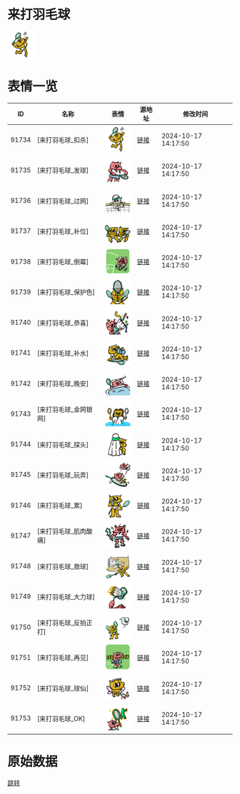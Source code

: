 # 来打羽毛球

<img src="./cover.png" height="60" alt="cover" />

# 表情一览

|ID|名称|表情|源地址|修改时间|
|----|----|----|----|----|
|91734|[来打羽毛球_扣杀]|<img src="./pic/091734_%5B来打羽毛球_扣杀%5D.png" height="60" alt="扣杀"/>|[链接](https://i0.hdslb.com/bfs/garb/29d1a67cd6652f1a18e144daaccf0a7deec41e83.png)|2024-10-17 14:17:50|
|91735|[来打羽毛球_发球]|<img src="./pic/091735_%5B来打羽毛球_发球%5D.png" height="60" alt="发球"/>|[链接](https://i0.hdslb.com/bfs/garb/254017ed3b106096ad617d3a38f08738d68fec0f.png)|2024-10-17 14:17:50|
|91736|[来打羽毛球_过网]|<img src="./pic/091736_%5B来打羽毛球_过网%5D.png" height="60" alt="过网"/>|[链接](https://i0.hdslb.com/bfs/garb/af0e3298919a7a34ca1548be7e1bf25faf57cd66.png)|2024-10-17 14:17:50|
|91737|[来打羽毛球_补位]|<img src="./pic/091737_%5B来打羽毛球_补位%5D.png" height="60" alt="补位"/>|[链接](https://i0.hdslb.com/bfs/garb/d903fd0852c4c0ac4621d3cb53c5fbc9d1eebc18.png)|2024-10-17 14:17:50|
|91738|[来打羽毛球_倒霉]|<img src="./pic/091738_%5B来打羽毛球_倒霉%5D.png" height="60" alt="倒霉"/>|[链接](https://i0.hdslb.com/bfs/garb/7f931f5719e73b8899904b909c1efa412f53378b.png)|2024-10-17 14:17:50|
|91739|[来打羽毛球_保护色]|<img src="./pic/091739_%5B来打羽毛球_保护色%5D.png" height="60" alt="保护色"/>|[链接](https://i0.hdslb.com/bfs/garb/4408a131d2e099b66c5ed996be916a22c21eb0aa.png)|2024-10-17 14:17:50|
|91740|[来打羽毛球_恭喜]|<img src="./pic/091740_%5B来打羽毛球_恭喜%5D.png" height="60" alt="恭喜"/>|[链接](https://i0.hdslb.com/bfs/garb/f2c631820aeb9fc64d9c0fa7d24fb3f5f7bfbfbe.png)|2024-10-17 14:17:50|
|91741|[来打羽毛球_补水]|<img src="./pic/091741_%5B来打羽毛球_补水%5D.png" height="60" alt="补水"/>|[链接](https://i0.hdslb.com/bfs/garb/ed3379c11bfc3e8c558aeef18039dc4e19f44045.png)|2024-10-17 14:17:50|
|91742|[来打羽毛球_晚安]|<img src="./pic/091742_%5B来打羽毛球_晚安%5D.png" height="60" alt="晚安"/>|[链接](https://i0.hdslb.com/bfs/garb/243b3e317de2ee16d26104e1dfb3000b83405098.png)|2024-10-17 14:17:50|
|91743|[来打羽毛球_金网银网]|<img src="./pic/091743_%5B来打羽毛球_金网银网%5D.png" height="60" alt="金网银网"/>|[链接](https://i0.hdslb.com/bfs/garb/21bbf3d77fa4601f2c29c944dcddf137064cbfe1.png)|2024-10-17 14:17:50|
|91744|[来打羽毛球_探头]|<img src="./pic/091744_%5B来打羽毛球_探头%5D.png" height="60" alt="探头"/>|[链接](https://i0.hdslb.com/bfs/garb/e243b37342663ab988e50711af21140d493cec20.png)|2024-10-17 14:17:50|
|91745|[来打羽毛球_玩弄]|<img src="./pic/091745_%5B来打羽毛球_玩弄%5D.png" height="60" alt="玩弄"/>|[链接](https://i0.hdslb.com/bfs/garb/94025fdc8bc10bf72d7b5a24b84f6cf09fecedb2.png)|2024-10-17 14:17:50|
|91746|[来打羽毛球_累]|<img src="./pic/091746_%5B来打羽毛球_累%5D.png" height="60" alt="累"/>|[链接](https://i0.hdslb.com/bfs/garb/239e053ccfef4104a9a530fb63f68ff19d368912.png)|2024-10-17 14:17:50|
|91747|[来打羽毛球_肌肉酸痛]|<img src="./pic/091747_%5B来打羽毛球_肌肉酸痛%5D.png" height="60" alt="肌肉酸痛"/>|[链接](https://i0.hdslb.com/bfs/garb/e470d0ffb771b5aa1f07fa61562d06f6b24004ff.png)|2024-10-17 14:17:50|
|91748|[来打羽毛球_救球]|<img src="./pic/091748_%5B来打羽毛球_救球%5D.png" height="60" alt="救球"/>|[链接](https://i0.hdslb.com/bfs/garb/0ef359b9ec8fac2c5fffd66a19c277261d70c9f6.png)|2024-10-17 14:17:50|
|91749|[来打羽毛球_大力球]|<img src="./pic/091749_%5B来打羽毛球_大力球%5D.png" height="60" alt="大力球"/>|[链接](https://i0.hdslb.com/bfs/garb/8f3687247f6e6826d71c47917cb40bf97f9e71e9.png)|2024-10-17 14:17:50|
|91750|[来打羽毛球_反拍正打]|<img src="./pic/091750_%5B来打羽毛球_反拍正打%5D.png" height="60" alt="反拍正打"/>|[链接](https://i0.hdslb.com/bfs/garb/7189cd3d827abc69b03fb18440c669beacf07d77.png)|2024-10-17 14:17:50|
|91751|[来打羽毛球_再见]|<img src="./pic/091751_%5B来打羽毛球_再见%5D.png" height="60" alt="再见"/>|[链接](https://i0.hdslb.com/bfs/garb/8dd636605a29e25a7ab8d42f7dee6d59104b6ed3.png)|2024-10-17 14:17:50|
|91752|[来打羽毛球_球仙]|<img src="./pic/091752_%5B来打羽毛球_球仙%5D.png" height="60" alt="球仙"/>|[链接](https://i0.hdslb.com/bfs/garb/e73b58d632228669b1108759901c6a58649eb30e.png)|2024-10-17 14:17:50|
|91753|[来打羽毛球_OK]|<img src="./pic/091753_%5B来打羽毛球_OK%5D.png" height="60" alt="OK"/>|[链接](https://i0.hdslb.com/bfs/garb/fdf10804024e5a37cdb1c623902925257adb8e33.png)|2024-10-17 14:17:50|

# 原始数据

[跳转](./raw.json)

